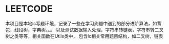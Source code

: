 # LEETCODE
本项目是本地lc写题环境，记录了一些在学习刷题中遇到的部分进阶算法，如背包，线段树，字典树。。。
以及测试数据输入处理，字符串转链表，字符串转二叉树之类等等，相关函数在Utils类中，
包含lc相关常用题目结构，如二叉树，链表